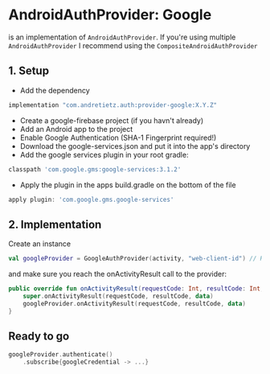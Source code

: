 # AndroidAuthProvider: Google
is an implementation of ```AndroidAuthProvider```. If you're using
multiple ```AndroidAuthProvider``` I recommend using the ```CompositeAndroidAuthProvider```
## 1. Setup
* Add the dependency
```gradle
implementation "com.andretietz.auth:provider-google:X.Y.Z"
```
* Create a google-firebase project (if you havn't already)
* Add an Android app to the project
* Enable Google Authentication (SHA-1 Fingerprint required!)
* Download the google-services.json and put it into the app's directory
* Add the google services plugin in your root gradle:
```gradle
classpath 'com.google.gms:google-services:3.1.2'
```
* Apply the plugin in the apps build.gradle on the bottom of the file
```gradle
apply plugin: 'com.google.gms.google-services'
```


## 2. Implementation
Create an instance
```kotlin
val googleProvider = GoogleAuthProvider(activity, "web-client-id") // R.string.default_web_client_id
```
and make sure you reach the onActivityResult call to the provider:
```kotlin
public override fun onActivityResult(requestCode: Int, resultCode: Int, data: Intent?) {
    super.onActivityResult(requestCode, resultCode, data)
    googleProvider.onActivityResult(requestCode, resultCode, data)
}
```
## Ready to go
```kotlin
googleProvider.authenticate()
    .subscribe{googleCredential -> ...}
```